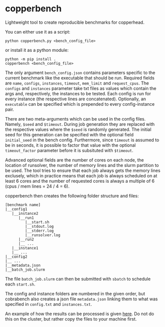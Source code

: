 # copperbench

Lightweight tool to create reproducible benchmarks for copperhead.

You can either use it as a script:
```
python copperbench.py <bench_config_file>
```

or install it as a python module:
```
python -m pip install .
copperbench <bench_config_file>
```

The only argument `bench_config.json` contains parameters specific to the current benchmark like the executable that should be run. Required fields are `name`, `configs`, `instances`, `timeout`, `mem_limit` and `request_cpus`. The `configs` and `instances` parameter take txt files as values which contain the args and, respectively, the instances to be tested. Each config is run for every instance (the respective lines are concatenated). Optionally, an `executable` can be specified which is prepended to every config-instance pair. 

There are two meta-arguments which can be used in the config files. Namely, `$seed` and `$timeout`. During job generation they are replaced with the respective values where the `$seed` is randomly generated. The initial seed for this generation can be specified with the optional field `initial_seed` in the bench config. Furthermore, since `timeout` is assumed to be in seconds, it is possible to factor that value with the optional `timeout_factor` parameter before it is subsituted with `$timeout`.  

Advanced optional fields are the number of cores on each node, the location of runsolver, the number of memory lines and the slurm partition to be used. The tool tries to ensure that each job always gets the memory lines exclusely, which in practice means that each job is always scheduled on at least 6 cores and the number of requested cores is always a multiple of 6 (cpus / mem lines = 24 / 4 = 6). 

copperbench then creates the following folder structure and files:
```
[benchmark name]
|__config1
   |__instance2
      |__run1
         |__start.sh
         |__stdout.log
         |__stderr.log
         |__runsolver.log
      |__run2
      |__ ...
   |__instance1
   |__ ...
|__config2
|__ ...
|__metadata.json
|__batch_job.slurm
```

The file `batch_job.slurm` can then be submitted with `sbatch` to schedule each `start.sh`.  

The config and instance folders are numbered in the given order, but cobrabench also creates a json file `metadata.json` linking them to what was specified in `config.txt` and `instances.txt`.

An example of how the results can be processed is given [here](examples/tlsp/evaluation.py). Do not do this on the cluster, but rather copy the files to your machine first.


